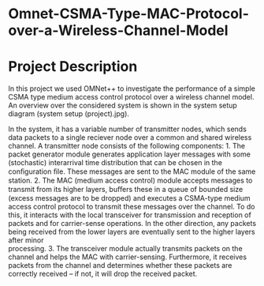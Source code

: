 # Omnet-CSMA-Type-MAC-Protocol-over-a-Wireless-Channel-Model


# Project Description

In this project we used OMNet++ to investigate the performance of a simple CSMA type medium access control protocol over a wireless channel model. An overview over the considered system is shown in the system setup diagram (system setup (project).jpg). 

In the system, it has a variable number of transmitter nodes, which sends data packets to a single reciever node over a common and shared wireless channel. A transmitter node consists of the following components:
    1. The packet generator module generates application layer messages with some (stochastic) interarrival time distribution that can be        chosen in the conﬁguration ﬁle. These messages are sent to the MAC module of the same station.
    2. The MAC (medium access control) module accepts messages to transmit from its higher layers, buﬀers these in a queue of bounded size        (excess messages are to be dropped) and executes a CSMA-type medium access control protocol to transmit these messages over the            channel. 
       To do this, it interacts with the local transceiver for transmission and reception of packets and for carrier-sense operations. In        the other direction, any packets being received from the lower layers are eventually sent to the higher layers after minor       
       processing.
    3. The transceiver module actually transmits packets on the channel and helps the MAC with carrier-sensing. Furthermore, it receives  
       packets from the channel and determines whether these packets are correctly received – if not, it will drop the received packet.



